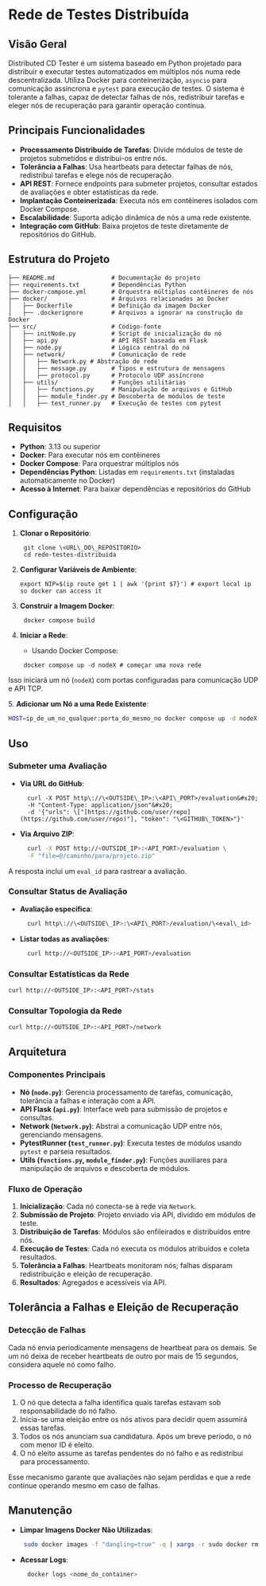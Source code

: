 # Rede de Testes Distribuída

## Visão Geral

Distributed CD Tester é um sistema baseado em Python projetado para distribuir e executar testes automatizados em múltiplos nós numa rede descentralizada. Utiliza Docker para conteinerização, `asyncio` para comunicação assíncrona e `pytest` para execução de testes. O sistema é tolerante a falhas, capaz de detectar falhas de nós, redistribuir tarefas e eleger nós de recuperação para garantir operação contínua.

## Principais Funcionalidades

* **Processamento Distribuído de Tarefas**: Divide módulos de teste de projetos submetidos e distribui-os entre nós.
* **Tolerância a Falhas**: Usa heartbeats para detectar falhas de nós, redistribui tarefas e elege nós de recuperação.
* **API REST**: Fornece endpoints para submeter projetos, consultar estados de avaliações e obter estatísticas da rede.
* **Implantação Conteinerizada**: Executa nós em contêineres isolados com Docker Compose.
* **Escalabilidade**: Suporta adição dinâmica de nós a uma rede existente.
* **Integração com GitHub**: Baixa projetos de teste diretamente de repositórios do GitHub.

## Estrutura do Projeto

```
├── README.md                # Documentação do projeto
├── requirements.txt         # Dependências Python
├── docker-compose.yml       # Orquestra múltiplos contêineres de nós
├── docker/                  # Arquivos relacionados ao Docker
│   ├── Dockerfile           # Definição da imagem Docker
│   ├── .dockerignore        # Arquivos a ignorar na construção do Docker
├── src/                     # Código-fonte
│   ├── initNode.py          # Script de inicialização do nó
│   ├── api.py               # API REST baseada em Flask
│   ├── node.py              # Lógica central do nó
│   ├── network/             # Comunicação de rede
│   │   ├── Network.py # Abstração de rede
│   │   ├── message.py       # Tipos e estrutura de mensagens
│   │   ├── protocol.py      # Protocolo UDP assíncrono
│   ├── utils/               # Funções utilitárias
│   │   ├── functions.py     # Manipulação de arquivos e GitHub
│   │   ├── module_finder.py # Descoberta de módulos de teste
│   │   ├── test_runner.py   # Execução de testes com pytest
```

## Requisitos

* **Python**: 3.13 ou superior
* **Docker**: Para executar nós em contêineres
* **Docker Compose**: Para orquestrar múltiplos nós
* **Dependências Python**: Listadas em `requirements.txt` (instaladas automaticamente no Docker)
* **Acesso à Internet**: Para baixar dependências e repositórios do GitHub

## Configuração

1. **Clonar o Repositório**:

   ```
    git clone \<URL\_DO\_REPOSITORIO>
    cd rede-testes-distribuida
   ```





2. **Configurar Variáveis de Ambiente**:

    ```
    export NIP=$(ip route get 1 | awk '{print $7}') # export local ip so docker can access it
    ```



3. **Construir a Imagem Docker**:
   ```
    docker compose build 
    ```

4. **Iniciar a Rede**:

   * Usando Docker Compose:

    ```
     docker compose up -d nodeX # começar uma nova rede
    ```




Isso iniciará um nó (`nodeX`) com portas configuradas para comunicação UDP e API TCP.

   

5\. **Adicionar um Nó a uma Rede Existente**:

```bash
HOST=ip_de_um_no_qualquer:porta_do_mesmo_no docker compose up -d nodeX # adicionar um novo nó à rede
```

## Uso

### Submeter uma Avaliação

* **Via URL do GitHub**:

  ```
    curl -X POST http\://\<OUTSIDE\_IP>:\<API\_PORT>/evaluation&#x20;
    -H "Content-Type: application/json"&#x20;
    -d '{"urls": \["[https://github.com/user/repo](https://github.com/user/repo)"], "token": "\<GITHUB\_TOKEN>"}'
  ```




- **Via Arquivo ZIP**:
  ```bash
    curl -X POST http://<OUTSIDE_IP>:<API_PORT>/evaluation \
    -F "file=@/caminho/para/projeto.zip"
  ```

A resposta inclui um `eval_id` para rastrear a avaliação.

### Consultar Status de Avaliação

* **Avaliação específica**:

  ```bash
    curl http\://\<OUTSIDE\_IP>:\<API\_PORT>/evaluation/\<eval\_id>
  ```



- **Listar todas as avaliações**:
  ```bash
    curl http://<OUTSIDE_IP>:<API_PORT>/evaluation
  ```

### Consultar Estatísticas da Rede

```bash
curl http://<OUTSIDE_IP>:<API_PORT>/stats
```

### Consultar Topologia da Rede

```bash
curl http://<OUTSIDE_IP>:<API_PORT>/network
```

## Arquitetura

### Componentes Principais

* **Nó (`node.py`)**: Gerencia processamento de tarefas, comunicação, tolerância a falhas e interação com a API.
* **API Flask (`api.py`)**: Interface web para submissão de projetos e consultas.
* **Network (`Network.py`)**: Abstrai a comunicação UDP entre nós, gerenciando mensagens.
* **PytestRunner (`test_runner.py`)**: Executa testes de módulos usando `pytest` e parseia resultados.
* **Utils (`functions.py`, `module_finder.py`)**: Funções auxiliares para manipulação de arquivos e descoberta de módulos.

### Fluxo de Operação

1. **Inicialização**: Cada nó conecta-se à rede via `Network`.
2. **Submissão de Projeto**: Projeto enviado via API, dividido em módulos de teste.
3. **Distribuição de Tarefas**: Módulos são enfileirados e distribuídos entre nós.
4. **Execução de Testes**: Cada nó executa os módulos atribuídos e coleta resultados.
5. **Tolerância a Falhas**: Heartbeats monitoram nós; falhas disparam redistribuição e eleição de recuperação.
6. **Resultados**: Agregados e acessíveis via API.



## Tolerância a Falhas e Eleição de Recuperação

### Detecção de Falhas

Cada nó envia periodicamente mensagens de heartbeat para os demais. Se um nó deixa de receber heartbeats de outro por mais de 15 segundos, considera aquele nó como falho.

### Processo de Recuperação

1. O nó que detecta a falha identifica quais tarefas estavam sob responsabilidade do nó falho.
2. Inicia-se uma eleição entre os nós ativos para decidir quem assumirá essas tarefas.
3. Todos os nós anunciam sua candidatura. Após um breve período, o nó com menor ID é eleito.
4. O nó eleito assume as tarefas pendentes do nó falho e as redistribui para processamento.

Esse mecanismo garante que avaliações não sejam perdidas e que a rede continue operando mesmo em caso de falhas.


## Manutenção

* **Limpar Imagens Docker Não Utilizadas**:

  ```bash
   sudo docker images -f "dangling=true" -q | xargs -r sudo docker rmi
  ```



- **Acessar Logs**:
  ```bash
    docker logs <nome_do_container>
  ```



